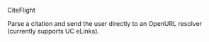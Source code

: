 CiteFlight

Parse a citation and send the user directly to an OpenURL resolver (currently supports UC eLinks).
